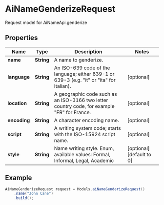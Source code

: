 # AiNameGenderizeRequest

Request model for AiNameApi.genderize

## Properties

Name | Type | Description | Notes
---- | ---- | ----------- | -----
**name** | **String**| A name to genderize. |
**language** | **String**| An ISO-639 code of the language; either 639-1 or 639-3 (e.g. \"it\" or \"ita\" for Italian).              | [optional]
**location** | **String**| A geographic code such as an ISO-3166 two letter country code, for example \"FR\" for France.              | [optional]
**encoding** | **String**| A character encoding name. | [optional]
**script** | **String**| A writing system code; starts with the ISO-15924 script name. | [optional]
**style** | **String**| Name writing style. Enum, available values: Formal, Informal, Legal, Academic | [optional] [default to 0]

## Example
```java
AiNameGenderizeRequest request = Models.aiNameGenderizeRequest()
    .name("John Cane")
    .build();
```

